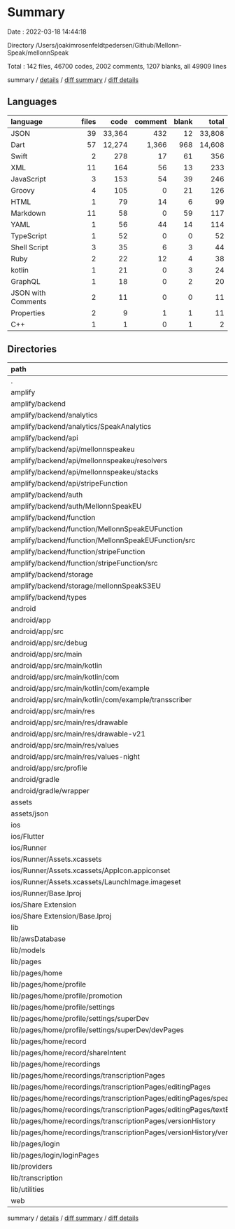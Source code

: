 # Summary

Date : 2022-03-18 14:44:18

Directory /Users/joakimrosenfeldtpedersen/Github/Mellonn-Speak/mellonnSpeak

Total : 142 files,  46700 codes, 2002 comments, 1207 blanks, all 49909 lines

summary / [details](details.md) / [diff summary](diff.md) / [diff details](diff-details.md)

## Languages
| language | files | code | comment | blank | total |
| :--- | ---: | ---: | ---: | ---: | ---: |
| JSON | 39 | 33,364 | 432 | 12 | 33,808 |
| Dart | 57 | 12,274 | 1,366 | 968 | 14,608 |
| Swift | 2 | 278 | 17 | 61 | 356 |
| XML | 11 | 164 | 56 | 13 | 233 |
| JavaScript | 3 | 153 | 54 | 39 | 246 |
| Groovy | 4 | 105 | 0 | 21 | 126 |
| HTML | 1 | 79 | 14 | 6 | 99 |
| Markdown | 11 | 58 | 0 | 59 | 117 |
| YAML | 1 | 56 | 44 | 14 | 114 |
| TypeScript | 1 | 52 | 0 | 0 | 52 |
| Shell Script | 3 | 35 | 6 | 3 | 44 |
| Ruby | 2 | 22 | 12 | 4 | 38 |
| kotlin | 1 | 21 | 0 | 3 | 24 |
| GraphQL | 1 | 18 | 0 | 2 | 20 |
| JSON with Comments | 2 | 11 | 0 | 0 | 11 |
| Properties | 2 | 9 | 1 | 1 | 11 |
| C++ | 1 | 1 | 0 | 1 | 2 |

## Directories
| path | files | code | comment | blank | total |
| :--- | ---: | ---: | ---: | ---: | ---: |
| . | 142 | 46,700 | 2,002 | 1,207 | 49,909 |
| amplify | 42 | 3,629 | 486 | 50 | 4,165 |
| amplify/backend | 39 | 3,511 | 486 | 48 | 4,045 |
| amplify/backend/analytics | 2 | 611 | 0 | 0 | 611 |
| amplify/backend/analytics/SpeakAnalytics | 2 | 611 | 0 | 0 | 611 |
| amplify/backend/api | 10 | 220 | 29 | 3 | 252 |
| amplify/backend/api/mellonnspeakeu | 8 | 118 | 0 | 3 | 121 |
| amplify/backend/api/mellonnspeakeu/resolvers | 4 | 8 | 0 | 0 | 8 |
| amplify/backend/api/mellonnspeakeu/stacks | 1 | 58 | 0 | 1 | 59 |
| amplify/backend/api/stripeFunction | 1 | 18 | 0 | 0 | 18 |
| amplify/backend/auth | 1 | 63 | 0 | 0 | 63 |
| amplify/backend/auth/MellonnSpeakEU | 1 | 63 | 0 | 0 | 63 |
| amplify/backend/function | 13 | 1,564 | 54 | 45 | 1,663 |
| amplify/backend/function/MellonnSpeakEUFunction | 6 | 286 | 0 | 12 | 298 |
| amplify/backend/function/MellonnSpeakEUFunction/src | 4 | 86 | 0 | 12 | 98 |
| amplify/backend/function/stripeFunction | 7 | 1,278 | 54 | 33 | 1,365 |
| amplify/backend/function/stripeFunction/src | 5 | 1,078 | 54 | 33 | 1,165 |
| amplify/backend/storage | 3 | 335 | 403 | 0 | 738 |
| amplify/backend/storage/mellonnSpeakS3EU | 3 | 335 | 403 | 0 | 738 |
| amplify/backend/types | 1 | 52 | 0 | 0 | 52 |
| android | 16 | 251 | 54 | 35 | 340 |
| android/app | 11 | 206 | 53 | 24 | 283 |
| android/app/src | 9 | 98 | 53 | 13 | 164 |
| android/app/src/debug | 1 | 4 | 3 | 1 | 8 |
| android/app/src/main | 7 | 90 | 47 | 11 | 148 |
| android/app/src/main/kotlin | 1 | 21 | 0 | 3 | 24 |
| android/app/src/main/kotlin/com | 1 | 21 | 0 | 3 | 24 |
| android/app/src/main/kotlin/com/example | 1 | 21 | 0 | 3 | 24 |
| android/app/src/main/kotlin/com/example/transscriber | 1 | 21 | 0 | 3 | 24 |
| android/app/src/main/res | 5 | 30 | 32 | 6 | 68 |
| android/app/src/main/res/drawable | 1 | 4 | 7 | 2 | 13 |
| android/app/src/main/res/drawable-v21 | 1 | 4 | 7 | 2 | 13 |
| android/app/src/main/res/values | 2 | 13 | 9 | 1 | 23 |
| android/app/src/main/res/values-night | 1 | 9 | 9 | 1 | 19 |
| android/app/src/profile | 1 | 4 | 3 | 1 | 8 |
| android/gradle | 1 | 5 | 1 | 1 | 7 |
| android/gradle/wrapper | 1 | 5 | 1 | 1 | 7 |
| assets | 2 | 2 | 0 | 0 | 2 |
| assets/json | 2 | 2 | 0 | 0 | 2 |
| ios | 14 | 571 | 38 | 76 | 685 |
| ios/Flutter | 5 | 57 | 18 | 7 | 82 |
| ios/Runner | 7 | 225 | 2 | 9 | 236 |
| ios/Runner/Assets.xcassets | 3 | 148 | 0 | 4 | 152 |
| ios/Runner/Assets.xcassets/AppIcon.appiconset | 1 | 122 | 0 | 1 | 123 |
| ios/Runner/Assets.xcassets/LaunchImage.imageset | 2 | 26 | 0 | 3 | 29 |
| ios/Runner/Base.lproj | 2 | 64 | 2 | 2 | 68 |
| ios/Share Extension | 2 | 289 | 18 | 60 | 367 |
| ios/Share Extension/Base.lproj | 1 | 23 | 1 | 1 | 25 |
| lib | 61 | 12,310 | 1,366 | 1,018 | 14,694 |
| lib/awsDatabase | 2 | 181 | 31 | 14 | 226 |
| lib/models | 4 | 454 | 56 | 93 | 603 |
| lib/pages | 35 | 8,292 | 451 | 547 | 9,290 |
| lib/pages/home | 29 | 7,118 | 435 | 471 | 8,024 |
| lib/pages/home/profile | 9 | 1,839 | 95 | 91 | 2,025 |
| lib/pages/home/profile/promotion | 1 | 253 | 1 | 8 | 262 |
| lib/pages/home/profile/settings | 5 | 1,243 | 73 | 69 | 1,385 |
| lib/pages/home/profile/settings/superDev | 3 | 636 | 9 | 28 | 673 |
| lib/pages/home/profile/settings/superDev/devPages | 2 | 522 | 2 | 23 | 547 |
| lib/pages/home/record | 5 | 1,560 | 34 | 91 | 1,685 |
| lib/pages/home/record/shareIntent | 2 | 613 | 7 | 38 | 658 |
| lib/pages/home/recordings | 13 | 3,411 | 278 | 273 | 3,962 |
| lib/pages/home/recordings/transcriptionPages | 10 | 3,315 | 272 | 264 | 3,851 |
| lib/pages/home/recordings/transcriptionPages/editingPages | 5 | 2,132 | 212 | 185 | 2,529 |
| lib/pages/home/recordings/transcriptionPages/editingPages/speakerEdit | 2 | 1,331 | 143 | 108 | 1,582 |
| lib/pages/home/recordings/transcriptionPages/editingPages/textEdit | 2 | 708 | 56 | 61 | 825 |
| lib/pages/home/recordings/transcriptionPages/versionHistory | 3 | 399 | 5 | 21 | 425 |
| lib/pages/home/recordings/transcriptionPages/versionHistory/versionPage | 1 | 166 | 5 | 10 | 181 |
| lib/pages/login | 5 | 1,164 | 16 | 62 | 1,242 |
| lib/pages/login/loginPages | 4 | 1,085 | 15 | 55 | 1,155 |
| lib/providers | 8 | 1,118 | 603 | 149 | 1,870 |
| lib/transcription | 4 | 743 | 159 | 94 | 996 |
| lib/utilities | 6 | 1,224 | 22 | 73 | 1,319 |
| web | 2 | 102 | 14 | 7 | 123 |

summary / [details](details.md) / [diff summary](diff.md) / [diff details](diff-details.md)